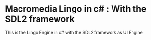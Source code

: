 # Macromedia Lingo in c# : With the SDL2 framework

This is the Lingo Engine in c# with the SDL2 framework as UI Engine


